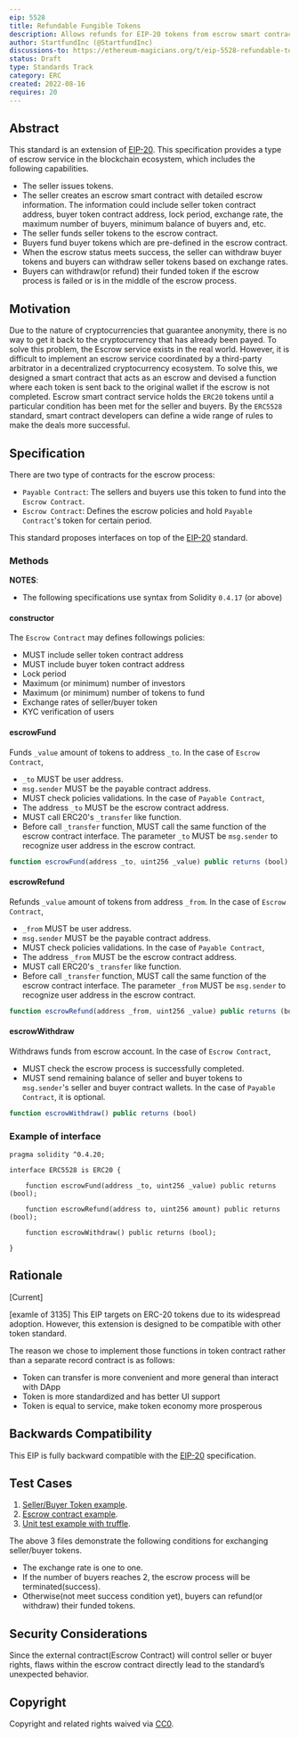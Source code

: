 ```yaml
---
eip: 5528
title: Refundable Fungible Tokens
description: Allows refunds for EIP-20 tokens from escrow smart contract
author: StartfundInc (@StartfundInc)
discussions-to: https://ethereum-magicians.org/t/eip-5528-refundable-token-standard/10494
status: Draft
type: Standards Track
category: ERC
created: 2022-08-16
requires: 20
---
```


## Abstract

This standard is an extension of [EIP-20](./eip-20.md). This specification provides a type of escrow service in the blockchain ecosystem, which includes the following capabilities.
- The seller issues tokens.
- The seller creates an escrow smart contract with detailed escrow information. The information could include seller token contract address, buyer token contract address,  lock period, exchange rate, the maximum number of buyers, minimum balance of buyers and, etc.
- The seller funds seller tokens to the escrow contract.
- Buyers fund buyer tokens which are pre-defined in the escrow contract.
- When the escrow status meets success, the seller can withdraw buyer tokens and buyers can withdraw seller tokens based on exchange rates.
- Buyers can withdraw(or refund) their funded token if the escrow process is failed or is in the middle of the escrow process.

## Motivation

Due to the nature of cryptocurrencies that guarantee anonymity, there is no way to get it back to the cryptocurrency that has already been payed.
To solve this problem, the Escrow service exists in the real world.  However, it is difficult to implement an escrow service coordinated by a third-party arbitrator in a decentralized cryptocurrency ecosystem.  To solve this, we designed a smart contract that acts as an escrow and devised a function where each token is sent back to the original wallet if the escrow is not completed. Escrow smart contract service holds the `ERC20` tokens until a particular condition has been met for the seller and buyers. By the `ERC5528` standard, smart contract developers can define a wide range of rules to make the deals more successful.


## Specification

There are two type of contracts for the escrow process:
- `Payable Contract`: The sellers and buyers use this token to fund into the `Escrow Contract`.
- `Escrow Contract`: Defines the escrow policies and hold `Payable Contract`'s token for certain period.

This standard proposes interfaces on top of the [EIP-20](./eip-20.md) standard.

### Methods

**NOTES**:
  - The following specifications use syntax from Solidity `0.4.17` (or above)
#### constructor
The `Escrow Contract` may defines followings policies:
- MUST include seller token contract address
- MUST include buyer token contract address
- Lock period
- Maximum (or minimum) number of investors
- Maximum (or minimum) number of tokens to fund
- Exchange rates of seller/buyer token
- KYC verification of users

#### escrowFund
Funds `_value` amount of tokens to address `_to`.
In the case of `Escrow Contract`,
 - `_to` MUST be user address.
 - `msg.sender` MUST be the payable contract address.
 - MUST check policies validations.
In the case of `Payable Contract`,
  - The address `_to` MUST be the escrow contract address.
  - MUST call ERC20's `_transfer` like function.
  - Before call `_transfer` function, MUST call the same function of the escrow contract interface. The parameter `_to` MUST be `msg.sender` to recognize user address in the escrow contract.
``` js
function escrowFund(address _to, uint256 _value) public returns (bool)
```


#### escrowRefund
Refunds `_value` amount of tokens from address `_from`.
In the case of `Escrow Contract`,
 - `_from` MUST be user address.
 - `msg.sender` MUST be the payable contract address.
 - MUST check policies validations.
In the case of `Payable Contract`,
  - The address `_from` MUST be the escrow contract address.
  - MUST call ERC20's `_transfer` like function.
  - Before call `_transfer` function, MUST call the same function of the escrow contract interface. The parameter `_from` MUST be `msg.sender` to recognize user address in the escrow contract.
``` js
function escrowRefund(address _from, uint256 _value) public returns (bool)
```


#### escrowWithdraw
Withdraws funds from escrow account.
In the case of `Escrow Contract`,
 - MUST check the escrow process is successfully completed.
 - MUST send remaining balance of seller and buyer tokens to `msg.sender`'s seller and buyer contract wallets.
In the case of `Payable Contract`, it is optional.
``` js
function escrowWithdraw() public returns (bool)
```

### Example of interface

```solidity
pragma solidity ^0.4.20;

interface ERC5528 is ERC20 {

    function escrowFund(address _to, uint256 _value) public returns (bool);

    function escrowRefund(address to, uint256 amount) public returns (bool);

    function escrowWithdraw() public returns (bool);

}

```

## Rationale

[Current]


[examle of 3135]
This EIP targets on ERC-20 tokens due to its widespread adoption. However, this extension is designed to be compatible with other token standard.

The reason we chose to implement those functions in token contract rather than a separate record contract is as follows:
- Token can transfer is more convenient and more general than interact with DApp
- Token is more standardized and has better UI support
- Token is equal to service, make token economy more prosperous


## Backwards Compatibility

This EIP is fully backward compatible with the [EIP-20](./eip-20.md) specification.

## Test Cases

1. [Seller/Buyer Token example](../assets/eip-5528/ERC20Mockup.sol).
2. [Escrow contract example](../assets/eip-5528/EscrowContractAccount.sol).
3. [Unit test example with truffle](../assets/eip-5528/truffule-test.js).

The above 3 files demonstrate the following conditions for exchanging seller/buyer tokens.
- The exchange rate is one to one.
- If the number of buyers reaches 2, the escrow process will be terminated(success).
- Otherwise(not meet success condition yet), buyers can refund(or withdraw) their funded tokens.

## Security Considerations

Since the external contract(Escrow Contract) will control seller or buyer rights, flaws within the escrow contract directly lead to the standard’s unexpected behavior.

## Copyright

Copyright and related rights waived via [CC0](../LICENSE.md).
